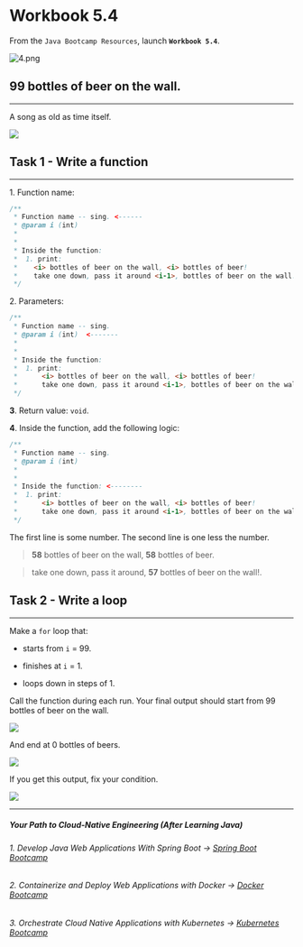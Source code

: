 # Workbook 5.4

From the `Java Bootcamp Resources`, launch **`Workbook 5.4`**.

![4.png](https://img-c.udemycdn.com/redactor/raw/article_lecture/2025-01-04_02-51-38-e5be7d4e8800c5b09991769dd7de2d4d.png)

## 99 bottles of beer on the wall.
-------------------------------

A song as old as time itself.

![](https://img-c.udemycdn.com/redactor/raw/article_lecture/2025-01-04_02-51-39-3ae34bc503d93eab07cb1c911d6514e9.png)

## Task 1 - Write a function
-------------------------

1\. Function name:

```java
/**
 * Function name -- sing. <------
 * @param i (int)
 *
 *
 * Inside the function:
 *  1. print:
 *    <i> bottles of beer on the wall, <i> bottles of beer!
 *    take one down, pass it around <i-1>, bottles of beer on the wall!
 */
```

2\. Parameters:

```java
/**
 * Function name -- sing.
 * @param i (int)  <-------
 *
 *
 * Inside the function:
 *  1. print:
 *      <i> bottles of beer on the wall, <i> bottles of beer!
 *      take one down, pass it around <i-1>, bottles of beer on the wall!
 */
```

**3**. Return value: `void`.

**4**. Inside the function, add the following logic:

```java
/**
 * Function name -- sing.
 * @param i (int)
 *
 *
 * Inside the function: <--------
 *  1. print:
 *      <i> bottles of beer on the wall, <i> bottles of beer!
 *      take one down, pass it around <i-1>, bottles of beer on the wall!
 */
```
The first line is some number. The second line is one less the number.

> **58** bottles of beer on the wall, **58** bottles of beer.

> take one down, pass it around, **57** bottles of beer on the wall!.

## Task 2 - Write a loop
---------------------

Make a `for` loop that:

-  starts from `i` = 99.

-  finishes at `i` = 1.

-  loops down in steps of 1.

Call the function during each run. Your final output should start from 99 bottles of beer on the wall.

![](https://img-c.udemycdn.com/redactor/raw/article_lecture/2025-01-04_02-51-39-f0f6266a835210ac16aed9f1957f3e62.png)

And end at 0 bottles of beers.

![](https://img-c.udemycdn.com/redactor/raw/article_lecture/2025-01-04_02-51-39-097a4e8601fc710a0283aaea2da3a0e2.png)

If you get this output, fix your condition.

![](https://img-c.udemycdn.com/redactor/raw/article_lecture/2025-01-04_02-51-39-7ce97db8fed91243057c25e17c5f0916.png)

----------
##### Your Path to Cloud-Native Engineering (After Learning Java)
###### 1. Develop Java Web Applications With Spring Boot → [Spring Boot Bootcamp](https://www.udemy.com/course/the-complete-spring-boot-development-bootcamp/?couponCode=SPRING_BOOTCAMP)
###### 2. Containerize and Deploy Web Applications with Docker → [Docker Bootcamp](https://www.udemy.com/course/docker-bootcamp-conquer-docker-with-real-world-projects/?couponCode=DOCKER_BOOTCAMP)
###### 3. Orchestrate Cloud Native Applications with Kubernetes → [Kubernetes Bootcamp](https://kubernetestraining.io/)